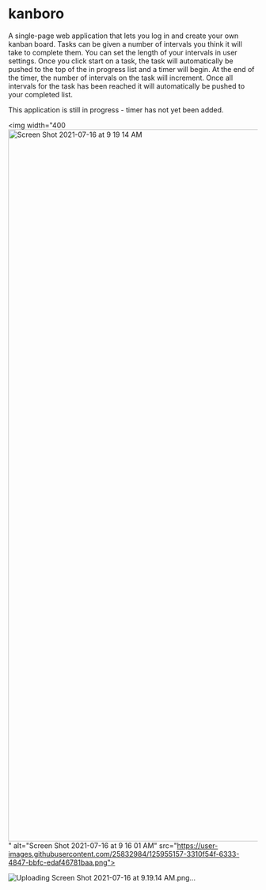 # kanboro

A single-page web application that lets you log in and create your own kanban board. Tasks can be given a number of intervals you think it will take to complete them. You can set the length of your intervals in user settings. Once you click start on a task, the task will automatically be pushed to the top of the in progress list and a timer will begin. At the end of the timer, the number of intervals on the task will increment. Once all intervals for the task has been reached it will automatically be pushed to your completed list.

This application is still in progress - timer has not yet been added.

<img width="400<img width="1440" alt="Screen Shot 2021-07-16 at 9 19 14 AM" src="https://user-images.githubusercontent.com/25832984/125955233-6cac75fe-76e8-4e8b-8c40-037b12c4728a.png">
" alt="Screen Shot 2021-07-16 at 9 16 01 AM" src="https://user-images.githubusercontent.com/25832984/125955157-3310f54f-6333-4847-bbfc-edaf46781baa.png">

![Uploading Screen Shot 2021-07-16 at 9.19.14 AM.png…]()

